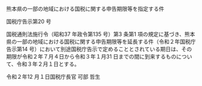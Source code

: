 熊本県の一部の地域における国税に関する申告期限等を指定する件

国税庁告示第20 号

国税通則法施行令（昭和37 年政令第135 号）第3 条第1 項の規定に基づき、熊本県の一部の地域における国税に関する申告期限等を延長する件（令和２年国税庁告示第14 号）において別途国税庁告示で定めることとされている期日は、その期限が令和２年７月４日から令和３年１月31 日までの間に到来するものについて、令和３年２月１日とする。

令和２年12 月１日国税庁長官 可部 哲生